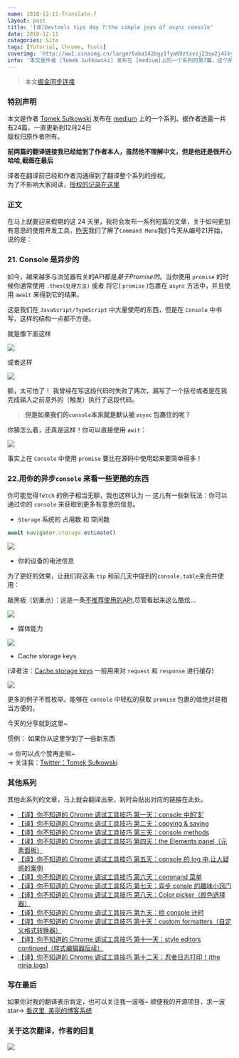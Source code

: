 ```yaml
---
name: 2018-12-11-Translate-7
layout: post
title: '[译]Devtools tips day 7:the simple joys of async console'
date: 2018-12-11
categories: Site
tags: [Tutorial, Chrome, Tools]
coverimg: 'http://ww1.sinaimg.cn/large/6aba142bgy1fya69ztxvij23sw2j41ky.jpg'
info: '本文是作者 [Tomek Sułkowski] 发布在 [medium]上的一个系列的第7篇，这个系列一共有24篇'
---
```


> 本文[掘金同步连接](https://juejin.im/post/5c0ee12551882545e24ef291)

### 特别声明

本文是作者 [Tomek Sułkowski](https://twitter.com/sulco) 发布在 [medium](https://medium.com/@tomsu) 上的一个系列。据作者透露一共有24篇，一直更新到12月24日<br>
版权归原作者所有。<br>

**前两篇的翻译链接我已经给到了作者本人，虽然他不理解中文，但是他还是很开心哈哈,截图在最后**<br>

译者在翻译前已经和作者沟通得到了翻译整个系列的授权。<br>
为了不影响大家阅读，[授权的记录在这里](https://juejin.im/post/5c09a80151882521c81168a2)<br>

### 正文

在马上就要迎来假期的这 24 天里，我将会发布一系列短篇的文章，关于如何更加有意思的使用开发工具，[昨天](https://juejin.im/post/5c0ee12551882545e24ef291)我们了解了`Command Menu`我们今天从编号21开始，说的是：

### 21. Console 是异步的

如今，越来越多与浏览器有关的API都是*基于Promise的*。当你使用 `promise` 的时候你通常使用 `.then(处理方法)` 或者 将它( `promise` )包裹在 `async` 方法中，并且使用 `await` 来得到它的结果。
 
 这是我们在 `JavaScript/TypeScript` 中大量使用的东西，但是在 `Console` 中书写，这样的结构一点都不方便。
 
就是像下面这样

![](https://user-gold-cdn.xitu.io/2018/12/12/1679e0201c187733?w=800&h=248&f=png&s=75956)

或者这样

![](https://user-gold-cdn.xitu.io/2018/12/12/1679e020118e0846?w=800&h=260&f=png&s=74347)

额，太可怕了！ 我曾经在写这段代码时失败了两次，漏写了一个括号或者是在我完成输入之前意外的（触发）执行了这段代码。

> **但是如果我们的`console`本来就是默认被 `async` 包裹住的呢？**

你猜怎么着，还真是这样！你可以直接使用 `awit`：

![](https://user-gold-cdn.xitu.io/2018/12/12/1679e0201c5c5fd7?w=1006&h=304&f=gif&s=290225)

事实上在 `Console` 中使用 `promise` 要比在源码中使用起来要简单得多！

### 22.用你的异步`console` 来看一些更酷的东西

你可能觉得`fetch` 的例子相当无聊，我也这样认为 -- 这儿有一些新玩法：你可以通过你的 `console` 来获取到更多有意思的信息。

- `Storage` 系统的 占用数 和 空闲数

```javascript
await navigator.storage.estimate()
```

![](https://user-gold-cdn.xitu.io/2018/12/12/1679e02019dbfde7?w=800&h=156&f=png&s=40976)

- 你的设备的电池信息

为了更好的效果，让我们将这条 `tip` 和前几天中提到的`console.table`来合并使用：

敲黑板（划重点）：这是一条[不推荐使用的API](https://developer.mozilla.org/en-US/docs/Web/API/Battery_Status_API),尽管看起来这么酷炫...

![](https://user-gold-cdn.xitu.io/2018/12/12/1679e09d64ce9285?w=800&h=375&f=png&s=87305)

- 媒体能力

![](https://user-gold-cdn.xitu.io/2018/12/12/1679e0201c6930dc?w=800&h=363&f=png&s=93690)

- Cache storage keys

(译者注：[Cache storage keys](https://developer.mozilla.org/en-US/docs/Web/API/CacheStorage) 一般用来对 `request` 和 `response` 进行缓存)

![](https://user-gold-cdn.xitu.io/2018/12/12/1679e02015fb7bc3?w=800&h=267&f=png&s=77486)

更多的例子不胜枚举。能够在 `console` 中轻松的获取 `promise` 包裹的值绝对是相当方便的。

今天的分享就到这里~

惯例： 如果你从这里学到了一些新东西

→ 你可以点个赞再走嘛~<br>
→ 关注我：[Twitter：Tomek Sułkowski](https://twitter.com/sulco)

### 其他系列

其他此系列的文章，马上就会翻译出来，到时会贴出对应的链接在此处。

- [【译】你不知道的 Chrome 调试工具技巧 第一天：console 中的'\$'](https://juejin.im/post/5c09a80151882521c81168a2)
- [【译】你不知道的 Chrome 调试工具技巧 第二天：copying & saving](https://juejin.im/post/5c0a0d5ff265da61117a1c75)
- [【译】你不知道的 Chrome 调试工具技巧 第三天：console methods](https://juejin.im/post/5c0a8ce6f265da6141716329)
- [【译】你不知道的 Chrome 调试工具技巧 第四天：the Elements panel（元素面板）](https://juejin.im/post/5c0d2d85f265da612061a62f)
- [【译】你不知道的 Chrome 调试工具技巧 第五天：console 的 log 中,让人疑惑的案例](https://juejin.im/post/5c0edc31f265da611c26d08a)
- [【译】你不知道的 Chrome 调试工具技巧 第六天：command 菜单](https://juejin.im/post/5c0ee12551882545e24ef291)
- [【译】你不知道的 Chrome 调试工具技巧 第七天：异步 consle 的趣味小窍门](https://juejin.im/post/5c0fdfc46fb9a049b13e0d82)
- [【译】你不知道的 Chrome 调试工具技巧 第八天：Color picker（颜色选择器）](https://juejin.im/post/5c10d9d1f265da6118019028)
- [【译】你不知道的 Chrome 调试工具技巧 第九天：给 console 计时](https://juejin.im/post/5c11809ef265da61141c76f1)
- [【译】你不知道的 Chrome 调试工具技巧 第十天：custom formatters（自定义格式转换器）](https://juejin.im/post/5c1365a9e51d452f8e6034cb)
- [【译】你不知道的 Chrome 调试工具技巧 第十一天：style editors continued（样式编辑器后续）](https://juejin.im/post/5c137ac3f265da617974b675)
- [【译】你不知道的 Chrome 调试工具技巧 第十二天：忍者日志打印！(the ninja logs)](https://juejin.im/post/5c16d943518825566d2365f3)

### 写在最后
如果你对我的翻译表示肯定，也可以关注我一波哦~
顺便我的开源项目，求一波 star→ [看这里, 美丽的博客系统](https://github.com/DendiSe7enGitHub/vue-blog-generater)


### 关于这次翻译，作者的回复

![](https://user-gold-cdn.xitu.io/2018/12/7/167893638e8c8caf?w=646&h=672&f=jpeg&s=89766)